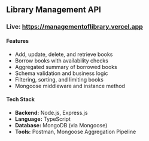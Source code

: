 ## Library Management API
### Live: https://managementoflibrary.vercel.app

#### Features
- Add, update, delete, and retrieve books
- Borrow books with availability checks
- Aggregated summary of borrowed books
- Schema validation and business logic
- Filtering, sorting, and limiting books
- Mongoose middleware and instance method

#### Tech Stack
- **Backend:** Node.js, Express.js  
- **Language:** TypeScript  
- **Database:** MongoDB (via Mongoose)  
- **Tools:** Postman, Mongoose Aggregation Pipeline  

